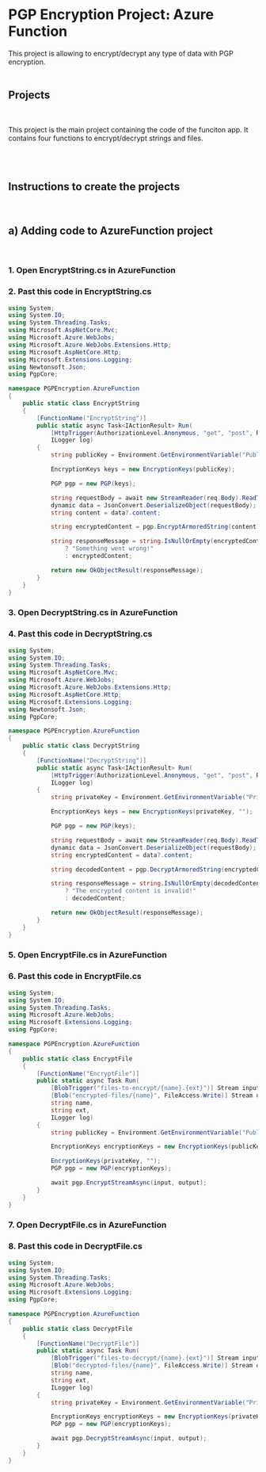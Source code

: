 # PGP Encryption Project։ Azure Function

This project is allowing to encrypt/decrypt any type of data with PGP encryption.
<br/><br/>

## Projects

<br/>

This project is the main project containing the code of the funciton app. It contains four functions to encrypt/decrypt strings and files.

<br/><br/>

## **Instructions to create the projects**

<br/>

## a) Adding code to AzureFunction project

<br/>

### 1. Open EncryptString.cs in AzureFunction

### 2. Past this code in EncryptString.cs

```C#
using System;
using System.IO;
using System.Threading.Tasks;
using Microsoft.AspNetCore.Mvc;
using Microsoft.Azure.WebJobs;
using Microsoft.Azure.WebJobs.Extensions.Http;
using Microsoft.AspNetCore.Http;
using Microsoft.Extensions.Logging;
using Newtonsoft.Json;
using PgpCore;

namespace PGPEncryption.AzureFunction
{
    public static class EncryptString
    {
        [FunctionName("EncryptString")]
        public static async Task<IActionResult> Run(
            [HttpTrigger(AuthorizationLevel.Anonymous, "get", "post", Route = null)] HttpRequest req,
            ILogger log)
        {
            string publicKey = Environment.GetEnvironmentVariable("PublicKey", EnvironmentVariableTarget.Process);

            EncryptionKeys keys = new EncryptionKeys(publicKey);

            PGP pgp = new PGP(keys);

            string requestBody = await new StreamReader(req.Body).ReadToEndAsync();
            dynamic data = JsonConvert.DeserializeObject(requestBody);
            string content = data?.content;

            string encryptedContent = pgp.EncryptArmoredString(content);

            string responseMessage = string.IsNullOrEmpty(encryptedContent)
                ? "Something went wrong!"
                : encryptedContent;

            return new OkObjectResult(responseMessage);
        }
    }
}
```

### 3. Open DecryptString.cs in AzureFunction

### 4. Past this code in DecryptString.cs

```C#
using System;
using System.IO;
using System.Threading.Tasks;
using Microsoft.AspNetCore.Mvc;
using Microsoft.Azure.WebJobs;
using Microsoft.Azure.WebJobs.Extensions.Http;
using Microsoft.AspNetCore.Http;
using Microsoft.Extensions.Logging;
using Newtonsoft.Json;
using PgpCore;

namespace PGPEncryption.AzureFunction
{
    public static class DecryptString
    {
        [FunctionName("DecryptString")]
        public static async Task<IActionResult> Run(
            [HttpTrigger(AuthorizationLevel.Anonymous, "get", "post", Route = null)] HttpRequest req,
            ILogger log)
        {
            string privateKey = Environment.GetEnvironmentVariable("PrivateKey", EnvironmentVariableTarget.Process);

            EncryptionKeys keys = new EncryptionKeys(privateKey, "");

            PGP pgp = new PGP(keys);

            string requestBody = await new StreamReader(req.Body).ReadToEndAsync();
            dynamic data = JsonConvert.DeserializeObject(requestBody);
            string encryptedContent = data?.content;

            string decodedContent = pgp.DecryptArmoredString(encryptedContent);

            string responseMessage = string.IsNullOrEmpty(decodedContent)
                ? "The encrypted content is invalid!"
                : decodedContent;

            return new OkObjectResult(responseMessage);
        }
    }
}
```

### 5. Open EncryptFile.cs in AzureFunction

### 6. Past this code in EncryptFile.cs

```C#
using System;
using System.IO;
using System.Threading.Tasks;
using Microsoft.Azure.WebJobs;
using Microsoft.Extensions.Logging;
using PgpCore;

namespace PGPEncryption.AzureFunction
{
    public static class EncryptFile
    {
        [FunctionName("EncryptFile")]
        public static async Task Run(
            [BlobTrigger("files-to-encrypt/{name}.{ext}")] Stream input,
            [Blob("encrypted-files/{name}", FileAccess.Write)] Stream output,
            string name,
            string ext,
            ILogger log)
        {
            string publicKey = Environment.GetEnvironmentVariable("PublicKey", EnvironmentVariableTarget.Process);

            EncryptionKeys encryptionKeys = new EncryptionKeys(publicKey);

            EncryptionKeys(privateKey, "");
            PGP pgp = new PGP(encryptionKeys);

            await pgp.EncryptStreamAsync(input, output);
        }
    }
}
```

### 7. Open DecryptFile.cs in AzureFunction

### 8. Past this code in DecryptFile.cs

```C#
using System;
using System.IO;
using System.Threading.Tasks;
using Microsoft.Azure.WebJobs;
using Microsoft.Extensions.Logging;
using PgpCore;

namespace PGPEncryption.AzureFunction
{
    public static class DecryptFile
    {
        [FunctionName("DecryptFile")]
        public static async Task Run(
            [BlobTrigger("files-to-decrypt/{name}.{ext}")] Stream input,
            [Blob("decrypted-files/{name}", FileAccess.Write)] Stream output,
            string name,
            string ext,
            ILogger log)
        {
            string privateKey = Environment.GetEnvironmentVariable("PrivateKey", EnvironmentVariableTarget.Process);

            EncryptionKeys encryptionKeys = new EncryptionKeys(privateKey, "");
            PGP pgp = new PGP(encryptionKeys);

            await pgp.DecryptStreamAsync(input, output);
        }
    }
}
```
